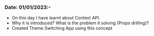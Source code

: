 ### Date: 01/01/2023:-

- On this day I have learnt about Context API. 
- Why it is introduced? What is the problem it solving (Props drilling)?
- Created Theme Switching App using this concept




